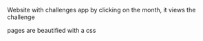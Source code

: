 Website with challenges app
by clicking on the month, it views the challenge

pages are beautified with a css
